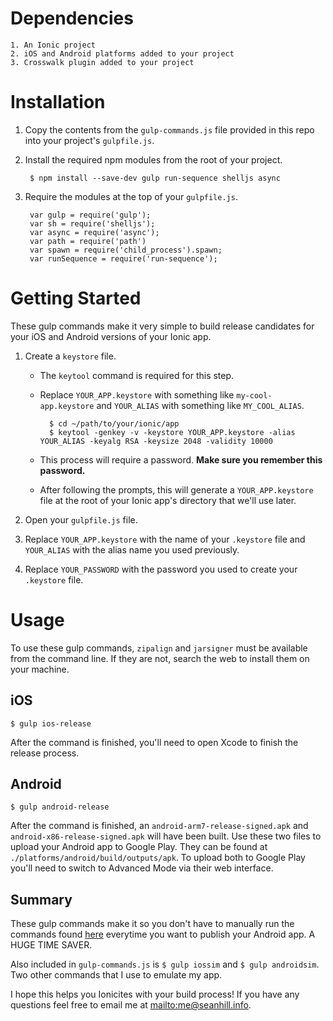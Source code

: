 # Dependencies

	1. An Ionic project
	2. iOS and Android platforms added to your project
	3. Crosswalk plugin added to your project 

# Installation

1. Copy the contents from the `gulp-commands.js` file provided in this repo into your project's `gulpfile.js`.
2. Install the required npm modules from the root of your project.

		$ npm install --save-dev gulp run-sequence shelljs async
	
3. Require the modules at the top of your `gulpfile.js`.

		var gulp = require('gulp');
		var sh = require('shelljs');
		var async = require('async');
		var path = require('path')
		var spawn = require('child_process').spawn;
		var runSequence = require('run-sequence');

# Getting Started

These gulp commands make it very simple to build release candidates for your iOS and Android versions of your Ionic app. 

1. Create a `keystore` file. 
	* The `keytool` command is required for this step.
	* Replace `YOUR_APP.keystore` with something like `my-cool-app.keystore` and `YOUR_ALIAS` with something like `MY_COOL_ALIAS`. 

			$ cd ~/path/to/your/ionic/app
			$ keytool -genkey -v -keystore YOUR_APP.keystore -alias YOUR_ALIAS -keyalg RSA -keysize 2048 -validity 10000

	* This process will require a password. **Make sure you remember this password.** 
	* After following the prompts, this will generate a `YOUR_APP.keystore` file at the root of your Ionic app's directory that we'll use later.

2. Open your `gulpfile.js` file.
3. Replace `YOUR_APP.keystore` with the name of your `.keystore` file and `YOUR_ALIAS` with the alias name you used previously. 
3. Replace `YOUR_PASSWORD` with the password you used to create your `.keystore` file.

# Usage

To use these gulp commands, `zipalign` and `jarsigner` must be available from the command line. If they are not, search the web to install them on your machine.

## iOS

	$ gulp ios-release
	
After the command is finished, you'll need to open Xcode to finish the release process.

## Android
	
	$ gulp android-release
	
After the command is finished, an `android-arm7-release-signed.apk` and `android-x86-release-signed.apk` will have been built. Use these two files to upload your Android app to Google Play. They can be found at `./platforms/android/build/outputs/apk`. To upload both to Google Play you'll need to switch to Advanced Mode via their web interface.

## Summary

These gulp commands make it so you don't have to manually run the commands found [here](http://ionicframework.com/docs/guide/publishing.html) everytime you want to publish your Android app. A HUGE TIME SAVER.

Also included in `gulp-commands.js` is `$ gulp iossim` and `$ gulp androidsim`. Two other commands that I use to emulate my app.

I hope this helps you Ionicites with your build process! If you have any questions feel free to email me at <mailto:me@seanhill.info>.



